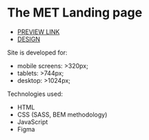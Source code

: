 # The MET Landing page

- [PREVIEW LINK](https://alexanderkolomiiets.github.io/The-Met-Landing-page/)
- [DESIGN](https://www.figma.com/file/lSR1m42L9YwzQwzzxKwHpw/THE-MET?node-id=8590%3A29)

Site is developed for:

- mobile screens: >320px;
- tablets: >744px;
- desktop: >1024px;

Technologies used:

- HTML
- CSS (SASS, BEM methodology)
- JavaScript
- Figma
